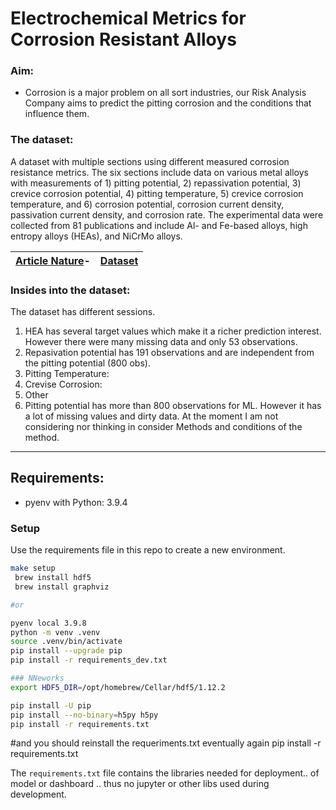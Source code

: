 # __Electrochemical Metrics for Corrosion Resistant Alloys__
### Aim:
* Corrosion is a major problem on all sort industries, our Risk Analysis Company aims to predict the pitting corrosion and the conditions that influence them.

### The dataset:
A dataset with multiple sections using different measured corrosion resistance metrics. The six sections include data on various metal alloys with measurements of 1) pitting potential, 2) repassivation potential, 3) crevice corrosion potential, 4) pitting temperature, 5) crevice corrosion temperature, and 6) corrosion potential, corrosion current density, passivation current density, and corrosion rate. The experimental data were collected from 81 publications and include Al- and Fe-based alloys, high entropy alloys (HEAs), and NiCrMo alloys.

|[Article Nature](https://www.nature.com/articles/s41597-021-00840-y)-|[Dataset](https://www.nature.com/articles/s41597-021-00840-y)|
|---|---|

### Insides into the dataset:
The dataset has different sessions. 
1. HEA has several target values which make it a richer prediction interest. However there were many missing data and only 53 observations. 
2. Repasivation potential has 191 observations and are independent from the pitting potential (800 obs).
3. Pitting Temperature:
4. Crevise Corrosion:
5. Other
6. Pitting potential has more than 800 observations for ML. However it has a lot of missing values and dirty data. At the   moment I am not considering nor thinking in consider Methods and conditions of the method.
_______________________

## Requirements:

- pyenv with Python: 3.9.4

### Setup

Use the requirements file in this repo to create a new environment.

```BASH
make setup
 brew install hdf5
 brew install graphviz

#or

pyenv local 3.9.8
python -m venv .venv
source .venv/bin/activate
pip install --upgrade pip
pip install -r requirements_dev.txt

### NNeworks
export HDF5_DIR=/opt/homebrew/Cellar/hdf5/1.12.2

pip install -U pip
pip install --no-binary=h5py h5py
pip install -r requirements.txt
```
#and 
you should reinstall the requeriments.txt eventually again
pip install -r requirements.txt 

The `requirements.txt` file contains the libraries needed for deployment.. of model or dashboard .. thus no jupyter or other libs used during development.
